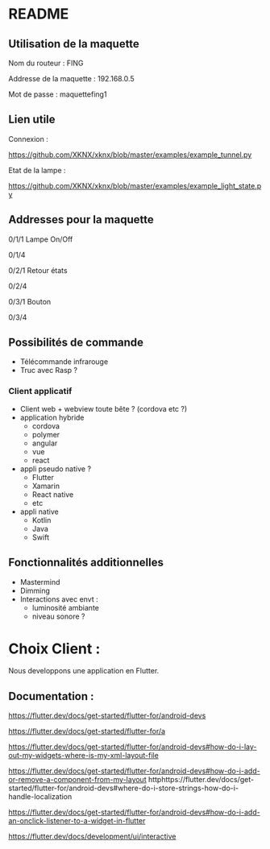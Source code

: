 # README

## Utilisation de la maquette

Nom du routeur : FING

Addresse de la maquette : 192.168.0.5

Mot de passe : maquettefing1

## Lien utile

Connexion :

https://github.com/XKNX/xknx/blob/master/examples/example_tunnel.py

Etat de la lampe :

https://github.com/XKNX/xknx/blob/master/examples/example_light_state.py

## Addresses pour la maquette

0/1/1 Lampe On/Off

0/1/4

0/2/1 Retour états

0/2/4

0/3/1 Bouton

0/3/4

## Possibilités de commande

- Télécommande infrarouge
- Truc avec Rasp ?

### Client applicatif

- Client web + webview toute bête ? (cordova etc ?)
- application hybride
  - cordova
  - polymer
  - angular
  - vue
  - react
- appli pseudo native ?
  - Flutter
  - Xamarin
  - React native
  - etc
- appli native
  - Kotlin
  - Java
  - Swift

## Fonctionnalités additionnelles

- Mastermind
- Dimming
- Interactions avec envt :
  - luminosité ambiante
  - niveau sonore ?

# Choix Client :

Nous developpons une application en Flutter.

## Documentation :

https://flutter.dev/docs/get-started/flutter-for/android-devs


https://flutter.dev/docs/get-started/flutter-for/a

https://flutter.dev/docs/get-started/flutter-for/android-devs#how-do-i-lay-out-my-widgets-where-is-my-xml-layout-file

https://flutter.dev/docs/get-started/flutter-for/android-devs#how-do-i-add-or-remove-a-component-from-my-layout
httphttps://flutter.dev/docs/get-started/flutter-for/android-devs#where-do-i-store-strings-how-do-i-handle-localization

https://flutter.dev/docs/get-started/flutter-for/android-devs#how-do-i-add-an-onclick-listener-to-a-widget-in-flutter

https://flutter.dev/docs/development/ui/interactive

